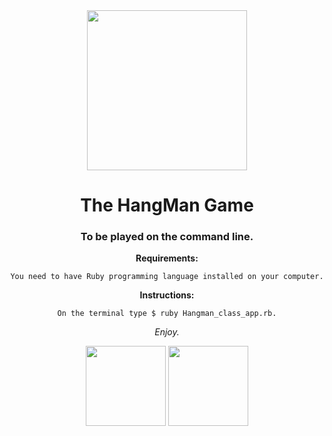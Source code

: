 <div align="center">
 <img height="256" width="256" src="https://upload.wikimedia.org/wikipedia/commons/8/85/Hangman-5.svg"></>
</>

# The HangMan Game


### To be played on the command line.


**Requirements:**

    You need to have Ruby programming language installed on your computer.
 
**Instructions:**

    On the terminal type $ ruby Hangman_class_app.rb.

*Enjoy.*
 
<img height="128" width="128" src="https://cdn.jsdelivr.net/gh/devicons/devicon/icons/ruby/ruby-original-wordmark.svg" /> <img height="128" width="128" src="https://cdn.jsdelivr.net/gh/devicons/devicon/icons/vscode/vscode-original-wordmark.svg" />

